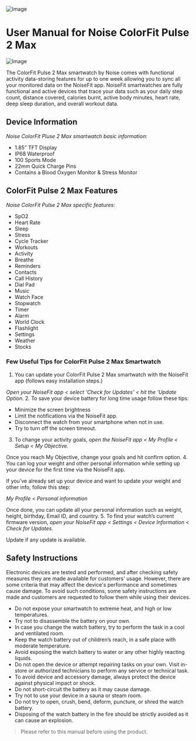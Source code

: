 ![Image](https://cdn.shopify.com/s/files/1/0723/3899/7554/products/Artboard1-min_ea0ad71b-87f0-455b-ae17-26f0feff5624_740x.png?v=1677132779)

# **User Manual for Noise ColorFit Pulse 2 Max** 

![Image](https://www.google.com/url?sa=i&url=https%3A%2F%2Fwww.amazon.in%2FNoise-Advanced-Bluetooth-Brightness-Smartwatch%2Fdp%2FB0B6BLTGTT&psig=AOvVaw29MpYD3iJIpNuNF-K8EEEL&ust=1679226246288000&source=images&cd=vfe&ved=0CA0Q3YkBahcKEwiQg-CUu-X9AhUAAAAAHQAAAAAQAw)

The ColorFit Pulse 2 Max smartwatch by Noise comes with functional activity data-storing features for up to one week allowing you to sync all your monitored data on the NoiseFit app. NoiseFit smartwatches are fully functional and active devices that trace your data such as your daily step count, distance covered, calories burnt, active body minutes, heart rate, deep sleep duration, and overall workout data. 

## **Device Information**

*Noise ColorFit Pluse 2 Max smartwatch basic information:*
- 1.85” TFT Display
- IP68 Waterproof
- 100 Sports Mode
- 22mm Quick Charge Pins
- Contains a Blood Oxygen Monitor & Stress Monitor

## **ColorFit Pulse 2 Max Features**

*Noise ColorFit Pulse 2 Max specific features:*
+ SpO2
+ Heart Rate
+ Sleep
+ Stress
+ Cycle Tracker
+ Workouts
+ Activity
+ Breathe
+ Reminders
+ Contacts
+ Call History
+ Dial Pad
+ Music
+ Watch Face
+ Stopwatch
+ Timer
+ Alarm
+ World Clock
+ Flashlight
+ Settings
+ Weather 
+ Stocks

### **Few Useful Tips for ColorFit Pulse 2 Max Smartwatch**

1. You can update your ColorFit Pulse 2 Max smartwatch with the NoiseFit app (follows easy installation steps.) 

*Open your NoiseFit app < select ‘Check for Updates’ < hit the ‘Update Option.*
2. To save your device battery for long time usage follow these tips:
   - Minimize the screen brightness
   - Limit the notifications via the NoiseFit app. 
   - Disconnect the watch from your smartphone when not in use.
   - Try to turn off the screen timeout. 
3. To change your activity goals, *open the NoiseFit app < My Profile < Setup < My Objective.* 

Once you reach My Objective, change your goals and hit confirm option.
4. You can log your weight and other personal information while setting up your device for the first time via the NoiseFit app. 

If you’ve already set up your device and want to update your weight and other info, follow this step:

*My Profile < Personal information*

Once done, you can update all your personal information such as weight, height, birthday, Email ID, and country. 
5. To find your watch’s current firmware version, *open your NoiseFit app < Settings < Device Information < Check for Updates.* 

Update if any update is available.



## **Safety Instructions**
Electronic devices are tested and performed, and after checking safety measures they are made available for customers' usage. However, there are some criteria that may affect the device's performance and sometimes cause damage. To avoid such conditions, some safety instructions are made and customers are requested to follow them while using their devices. 
- Do not expose your smartwatch to extreme heat, and high or low temperatures.
- Try not to disassemble the battery on your own.
- In case you change the watch battery, try to perform the task in a cool and ventilated room. 
- Keep the watch battery out of children’s reach, in a safe place with moderate temperature.  
- Avoid exposing the watch battery to water or any other highly reacting liquids.
- Do not open the device or attempt repairing tasks on your own. Visit in-store or authorized technicians to perform any service or technical task.
- To avoid device and accessory damage, always protect the device against physical impact or shock. 
- Do not short-circuit the battery as it may cause damage.
- Try not to use your device in a sauna or steam room. 
- Do not try to open, crush, bend, deform, puncture, or shred the watch battery.
- Disposing of the watch battery in the fire should be strictly avoided as it can cause an explosion. 

> Please refer to this manual before using the product.

